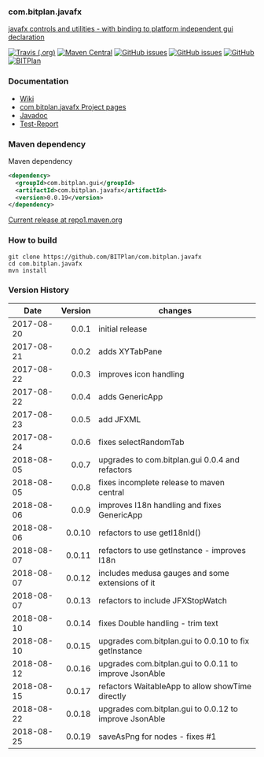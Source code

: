 ### com.bitplan.javafx
[javafx controls and utilities - with binding to platform independent gui declaration](http://www.bitplan.com/Com.bitplan.javafx) 

[![Travis (.org)](https://img.shields.io/travis/BITPlan/com.bitplan.javafx.svg)](https://travis-ci.org/BITPlan/com.bitplan.javafx)
[![Maven Central](https://img.shields.io/maven-central/v/com.bitplan.gui/com.bitplan.javafx.svg)](https://search.maven.org/artifact/com.bitplan.gui/com.bitplan.javafx/0.0.19/jar)
[![GitHub issues](https://img.shields.io/github/issues/BITPlan/com.bitplan.javafx.svg)](https://github.com/BITPlan/com.bitplan.javafx/issues)
[![GitHub issues](https://img.shields.io/github/issues-closed/BITPlan/com.bitplan.javafx.svg)](https://github.com/BITPlan/com.bitplan.javafx/issues/?q=is%3Aissue+is%3Aclosed)
[![GitHub](https://img.shields.io/github/license/BITPlan/com.bitplan.javafx.svg)](https://www.apache.org/licenses/LICENSE-2.0)
[![BITPlan](http://wiki.bitplan.com/images/wiki/thumb/3/38/BITPlanLogoFontLessTransparent.png/198px-BITPlanLogoFontLessTransparent.png)](http://www.bitplan.com)

### Documentation
* [Wiki](http://www.bitplan.com/Com.bitplan.javafx)
* [com.bitplan.javafx Project pages](https://BITPlan.github.io/com.bitplan.javafx)
* [Javadoc](https://BITPlan.github.io/com.bitplan.javafx/apidocs/index.html)
* [Test-Report](https://BITPlan.github.io/com.bitplan.javafx/surefire-report.html)
### Maven dependency

Maven dependency
```xml
<dependency>
  <groupId>com.bitplan.gui</groupId>
  <artifactId>com.bitplan.javafx</artifactId>
  <version>0.0.19</version>
</dependency>
```

[Current release at repo1.maven.org](http://repo1.maven.org/maven2/com/bitplan/gui/com.bitplan.javafx/0.0.19/)

### How to build
```
git clone https://github.com/BITPlan/com.bitplan.javafx
cd com.bitplan.javafx
mvn install
```
### Version History
| Date       | Version | changes
| -----------| ------: | ----------
| 2017-08-20 |  0.0.1  | initial release
| 2017-08-21 |  0.0.2  | adds XYTabPane
| 2017-08-22 |  0.0.3  | improves icon handling
| 2017-08-22 |  0.0.4  | adds GenericApp
| 2017-08-23 |  0.0.5  | add JFXML
| 2017-08-24 |  0.0.6  | fixes selectRandomTab
| 2018-08-05 |  0.0.7  | upgrades to com.bitplan.gui 0.0.4 and refactors
| 2018-08-05 |  0.0.8  | fixes incomplete release to maven central 
| 2018-08-06 |  0.0.9  | improves I18n handling and fixes GenericApp
| 2018-08-06 | 0.0.10  | refactors to use getI18nId() 
| 2018-08-07 | 0.0.11  | refactors to use getInstance - improves I18n 
| 2018-08-07 | 0.0.12  | includes medusa gauges and some extensions of it 
| 2018-08-07 | 0.0.13  | refactors to include JFXStopWatch
| 2018-08-10 | 0.0.14  | fixes Double handling - trim text
| 2018-08-10 | 0.0.15  | upgrades com.bitplan.gui to 0.0.10 to fix getInstance
| 2018-08-12 | 0.0.16  | upgrades com.bitplan.gui to 0.0.11 to improve JsonAble
| 2018-08-15 | 0.0.17  | refactors WaitableApp to allow showTime directly
| 2018-08-22 | 0.0.18  | upgrades com.bitplan.gui to 0.0.12 to improve JsonAble
| 2018-08-25 | 0.0.19  | saveAsPng for nodes - fixes #1 
